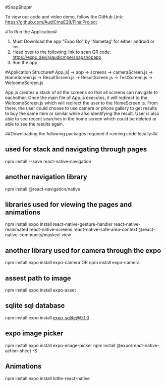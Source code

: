 
#SnapShop#

To view our code and video demo, follow the GitHub Link:
	https://github.com/AudiCmpE28/FinalProject


#To Run the Application#
1) Must Download the app "Expo Go" by 'Nametag' for either android or ios.
2) Head over to the following link to scan QR code:
	https://expo.dev/@audicmpe/snapshopapp
3) Run the app


#Application Structure#
App.js|
    -> app
      -> screens
        -> cameraScreen.js
        -> HomeScreen.js
        -> ResultScreen.js
        -> ResultScreen.js
        -> TestScreen.js
        -> WelcomeScreen.js
        

App.js creates a stack of all the screens so that all screens can navigate to 
eachother. Once the main file of App.js executes, it will redirect to the
WelcomeScreen.js which will redirect the user to the HomeScreen.js. From there, 
the user could choose to use camera or phone gallery to get results to buy
the same item or similar while also identifying the result. User is also able to 
see recent searches in the home screen which could be deleted or able to see
the results again.



##Downloading the following packages required if running code locally:##
## used for stack and navigating through pages
npm install --save react-native-navigation

## another navigation library
npm install @react-navigation/native

## libraries used for viewing the pages and animations
npm install expo install react-native-gesture-handler react-native-reanimated react-native-screens react-native-safe-area-context @react-native-community/masked-view

## another library used for camera through the expo
npm install expo install expo-camera
OR
npm install expo-camera

## assest path to image
npm install expo install expo-asset

## sqlite sql database
npm install expo install expo-sqlite@9.1.0

## expo image picker
npm install expo install expo-image-picker
npm install @expo/react-native-action-sheet -S

## Animations
npm install expo install lottie-react-native

